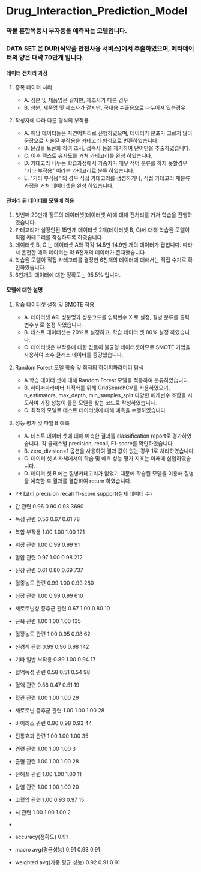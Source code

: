 Drug_Interaction_Prediction_Model
=================================

### 약물 혼합복용시 부자용을 예측하는 모델입니다.
### DATA SET 은 DUR(식약품 안전사용 서비스)에서 추출하였으며, 메타데이터의 양은 대략 70만개 입니다.

#### 데이터 전처리 과정
1. 중복 데이터 처리
    * A. 성분 및 제품명은 같지만, 제조사가 다른 경우
    * B. 성분, 제품명 및 제조사가 같지만, 국내용 수출용으로 나누어져 있는경우

2. 작성자에 따라 다른 형식의 부작용
    * A. 해당 데이터들은 자연어처리로 진행하였으며, 데이터가 분포가 고르지 않아 문장으로 서술된 부작용을 카테고리 형식으로 변환하였습니다.
    * B. 문장을 토큰화 하여 조사, 접속사 등을 제거하여 단어만을 추출하였습니다.
    * C. 이후 텍스트 유사도를 거쳐 카테고리를 완성 하였습니다.
    * D. 카테고리 나누는 학습과정에서 가중치가 매우 적어 분류를 하지 못할경우 "기타 부작용" 이라는 카테고리로 분류 하였습니다.
    * E. "기타 부작용" 의 경우 직접 카테고리를 생성하거나, 직접 카테고리 재분류 과정을 거쳐 데이터셋을 완성 하였습니다.


#### 전처리 된 데이터를 모델에 적용
1. 첫번째 20만개 정도의 데이터셋(데이터셋 A)에 대해 전처리를 거쳐 학습을 진행하였습니다.
2. 카테고리가 설정안된 15만개 데이터셋 2개(데이터셋 B, C)에 대해 학습된 모델이 직접 카테고리를 작성하도록 하였습니다.
3. 데이터셋 B, C 는 데이터셋 A와 각각 14.5만 14.9만 개의 데이터가 겹칩니다. 따라서 온전한 예측 데이터는 약 6천개의 데이터가 존재했습니다.
4. 학습된 모델이 직접 카테고리를 결정한 6천개의 데이터에 대해서는 직접 수기로 확인하였습니다.
5. 6천개의 데이터에 대한 정확도는 95.5% 입니다.

#### 모델에 대한 설명
1. 학습 데이터셋 설정 및 SMOTE 적용
    * A. 데이터셋 A의 성분명과 성분코드를 입력변수 X 로 설정, 질병 분류를 출력 변수 y 로 설정 하였습니다.
    * B. 테스트 데이터셋는 20%로 설정하고, 학습 데이터 셋 80% 설정 하였습니다.
    * C. 데이터셋은 부작용에 대한 값들이 불균형 데이터셋이므로 SMOTE 기법을 사용하여 소수 클래스 데이터를 증강했습니다.

2. Random Forest 모델 학습 및 최적의 하이퍼파라미터 탐색
    * A.학습 데이터 셋에 대해 Random Forest 모델을 적용하여 분류하였습니다.
    * B. 하이퍼파라미터 최적화를 위해 GridSearchCV를 사용하였으며, n_estimators, max_depth, min_samples_split 다양한 매개변수 조합을 시도하여 가장 성능이 좋은 모델을 찾는 코드로 작성하였습니다.
    * C. 최적의 모델로 테스트 데이터셋에 대해 예측을 수행하였습니다.

3. 성능 평가 및 파일 B 예측
    * A. 테스트 데이터 셋에 대해 예측한 결과를 classification report로 평가하였습니다. 각 클래스별 precision, recall, F1-score를 확인하였습니다.
    * B. zero_division=1 옵션을 사용하여 결과 값이 없는 경우 1로 처리하였습니다.
    * C. 데이터 셋 A 자체에서의 학습 및 예측 성능 평가 지표는 아래에 삽입하였습니다.
    * D. 데이터 셋 B 에는 질병카테고리가 없었기 때문에 학습된 모델을 이용해 질병을 예측한 후 결과를 결합하여 return 하였습니다.


* 카테고리                     precision    recall  f1-score   support(실제 데이터 수)

* 간 관련                       0.96      0.90      0.93      3690
* 독성 관련                     0.56      0.67      0.61        78
* 복합 부작용                   1.00      1.00      1.00       121
* 위장 관련                     1.00      0.99      0.99        91
* 혈압 관련                     0.97      1.00      0.98       212
* 신장 관련                     0.61      0.80      0.69       737
* 혈중농도 관련                 0.99      1.00      0.99       280
* 심장 관련                     1.00      0.99      0.99       610
* 세로토닌성 증후군 관련         0.67      1.00      0.80        10
* 근육 관련                     1.00      1.00      1.00       135
* 혈장농도 관련                 1.00      0.95      0.98        62
* 신경계 관련                   0.99      0.96      0.98       142
* 기타 일반 부작용              0.89      1.00      0.94        17
* 혈액독성 관련                 0.58      0.51      0.54        98
* 혈액 관련                     0.56      0.47      0.51        19
* 혈관 관련                     1.00      1.00      1.00        29
* 세로토닌 증후군 관련           1.00      1.00      1.00        28
* 바이러스 관련                 0.90      0.98      0.93        44
* 진통효과 관련                 1.00      1.00      1.00        35
* 경련 관련                     1.00      1.00      1.00         3
* 출혈 관련                     1.00      1.00      1.00        28
* 전해질 관련                   1.00      1.00      1.00        11
* 감염 관련                     1.00      1.00      1.00        20
* 고혈압 관련                   1.00      0.93      0.97        15
* 뇌 관련                      1.00      1.00      1.00         2
* 
* accuracy(정확도)                                  0.91      
* macro avg(평균성능)            0.91      0.93      0.91      
* weighted avg(가중 평균 성능)    0.92      0.91      0.91     